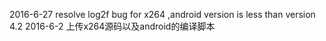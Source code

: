 2016-6-27
resolve log2f bug for x264 ,android version is less than version 4.2
2016-6-2
上传x264源码以及android的编译脚本
